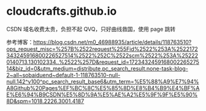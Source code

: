 # cloudcrafts.github.io
CSDN 域名收费太贵，负担不起 QVQ，只好曲线救国，使用 page 跳转

参考博客：https://blog.csdn.net/m0_46988935/article/details/118763510?ops_request_misc=%257B%2522request%255Fid%2522%253A%2522172343245916800226527514%2522%252C%2522scm%2522%253A%252220140713.130102334..%2522%257D&request_id=172343245916800226527514&biz_id=0&utm_medium=distribute.pc_search_result.none-task-blog-2~all~sobaiduend~default-1-118763510-null-null.142^v100^pc_search_result_base6&utm_term=%E5%88%A9%E7%94%A8Github%20Pages%EF%BC%8C%E5%85%8D%E8%B4%B9%E4%BF%AE%E6%94%B9CSDN%E5%8D%9A%E5%AE%A2%E5%9F%9F%E5%90%8D&spm=1018.2226.3001.4187
